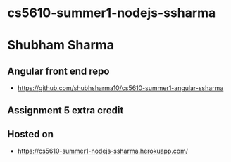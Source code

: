 # cs5610-summer1-nodejs-ssharma
# Shubham Sharma

## Angular front end repo
- https://github.com/shubhsharma10/cs5610-summer1-angular-ssharma

## Assignment 5 extra credit

## Hosted on
- https://cs5610-summer1-nodejs-ssharma.herokuapp.com/
